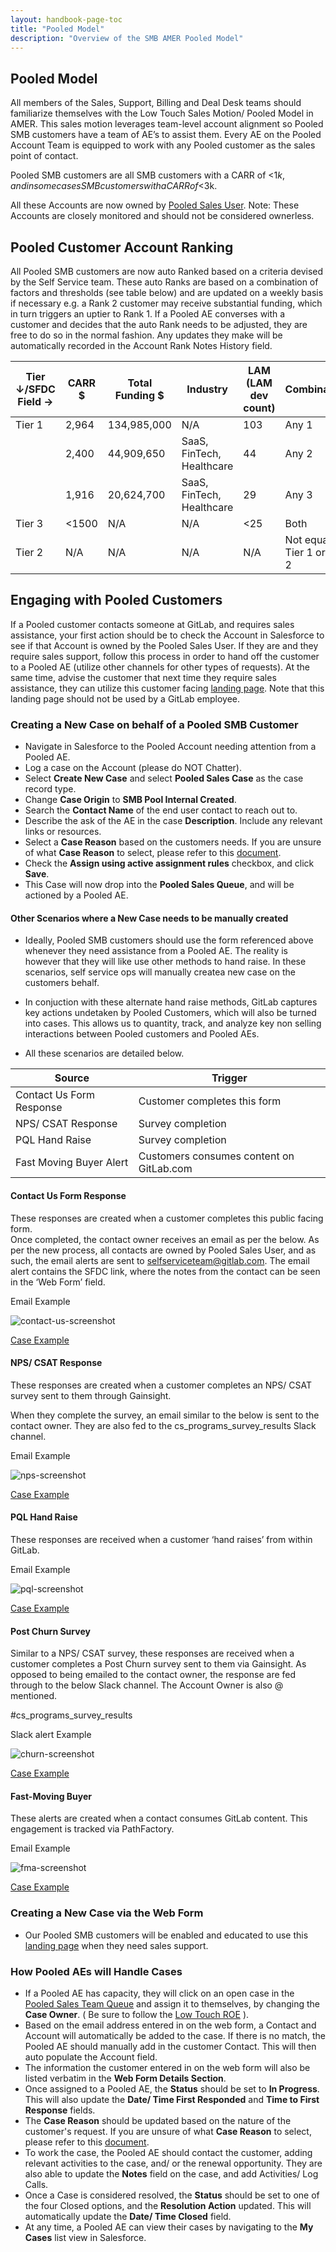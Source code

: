 ```yaml
---
layout: handbook-page-toc
title: "Pooled Model"
description: "Overview of the SMB AMER Pooled Model"
---
```


## Pooled Model

All members of the Sales, Support, Billing and Deal Desk teams should familiarize themselves with the Low Touch Sales Motion/ Pooled Model in AMER.  This sales motion leverages team-level account alignment so Pooled SMB customers have a team of AE’s to assist them.  Every AE on the Pooled Account Team is equipped to work with any Pooled customer as the sales point of contact.

Pooled SMB customers are all SMB customers with a CARR of <$1k, and in some cases SMB customers with a CARR of <$3k.

All these Accounts are now owned by [Pooled Sales User](https://gitlab.my.salesforce.com/0058X00000F1YFq?noredirect=1&isUserEntityOverride=1). Note: These Accounts are closely monitored and should not be considered ownerless.

## Pooled Customer Account Ranking

All Pooled SMB customers are now auto Ranked based on a criteria devised by the Self Service team.  These auto Ranks are based on a combination of factors and thresholds (see table below) and are updated on a weekly basis if necessary e.g. a Rank 2 customer may receive substantial funding, which in turn triggers an uptier to Rank 1. If a Pooled AE converses with a customer and decides that the auto Rank needs to be adjusted, they are free to do so in the normal fashion.  Any updates they make will be automatically recorded in the Account Rank Notes History field.

| Tier ↓/SFDC Field → | CARR $ | Total Funding $ | Industry                                          | LAM (LAM dev count) | Combination                   |
|----------------------|--------|-----------------|---------------------------------------------------|-------------------------|-------------------------------|
| Tier 1               | 2,964  | 134,985,000     | N/A                                               | 103                     | Any 1                         |
|                      | 2,400  | 44,909,650      | SaaS, FinTech, Healthcare | 44                      | Any 2                         |
|                      | 1,916  | 20,624,700      | SaaS, FinTech, Healthcare | 29                      | Any 3                         |
| Tier 3               | <1500  | N/A             | N/A                                               | <25                     | Both                          |
| Tier 2               | N/A    | N/A             | N/A                                               | N/A                     | Not equal to Tier 1 or Tier 2 |


## Engaging with Pooled Customers

If a Pooled customer contacts someone at GitLab, and requires sales assistance, your first action should be to check the Account in Salesforce to see if that Account is owned by the Pooled Sales User. If they are and they require sales support, follow this process in order to hand off the customer to a Pooled AE (utilize other channels for other types of requests). At the same time, advise the customer that next time they require sales assistance, they can utilize this customer facing [landing page](https://page.gitlab.com/smbsales).  Note that this landing page should not be used by a GitLab employee.


### Creating a New Case on behalf of a Pooled SMB Customer

- Navigate in Salesforce to the Pooled Account needing attention from a Pooled AE.
- Log a case on the Account (please do NOT Chatter).
- Select **Create New Case** and select **Pooled Sales Case** as the case record type.
- Change **Case Origin** to **SMB Pool Internal Created**.
- Search the **Contact Name** of the end user contact to reach out to.
- Describe the ask of the AE in the case **Description**. Include any relevant links or resources.
- Select a **Case Reason** based on the customers needs. If you are unsure of what **Case Reason** to select, please refer to this [document](https://docs.google.com/document/u/0/d/1cWuGo4XCAQmzMBcfUjF7Emr2undkz1ufcUFt4HKmIns/edit).
- Check the **Assign using active assignment rules** checkbox, and click **Save**.
- This Case will now drop into the **Pooled Sales Queue**, and will be actioned by a Pooled AE.

#### Other Scenarios where a New Case needs to be manually created

- Ideally, Pooled SMB customers should use the form referenced above whenever they need assistance from a Pooled AE.  The reality is however that they will like use other methods to hand raise.  In these scenarios, self service ops will manually createa new case on the customers behalf.

- In conjuction with these alternate hand raise methods, GitLab captures key actions undetaken by Pooled Customers, which will also be turned into cases.  This allows us to quantity, track, and analyze key non selling interactions between Pooled customers and Pooled AEs.

- All these scenarios are detailed below.

| Source | Trigger|
| ------ | ------ |
| Contact Us Form Response | Customer completes this form|
| NPS/ CSAT Response | Survey completion|
| PQL Hand Raise | Survey completion|
| Fast Moving Buyer Alert| Customers consumes content on GitLab.com|

#### Contact Us Form Response

These responses are created when a customer completes this public facing form.  
Once completed, the contact owner receives an email as per the below.  As per the new process, all contacts are owned by Pooled Sales User, and as such, the email alerts are sent to 	selfserviceteam@gitlab.com.  The email alert contains the SFDC link, where the notes from the contact can be seen in the ‘Web Form’ field.

Email Example

![contact-us-screenshot](/images/handbook/sales/contactus.png)

[Case Example](https://gitlab.my.salesforce.com/5008X00002CytL1)

#### NPS/ CSAT Response

These responses are created when a customer completes an NPS/ CSAT survey sent to them through Gainsight.  

When they complete the survey, an email similar to the below is sent to the contact owner.
They are also fed to the cs_programs_survey_results Slack channel. 

Email Example

![nps-screenshot](/images/handbook/sales/nps_csat.png)

[Case Example](https://gitlab.my.salesforce.com/5008X00002CyMk8)

#### PQL Hand Raise

These responses are received when a customer ‘hand raises’ from within GitLab.

Email Example

![pql-screenshot](/images/handbook/sales/pql.png)

[Case Example](https://gitlab.my.salesforce.com/5008X00002CxP8A)

#### Post Churn Survey

Similar to a NPS/ CSAT survey, these responses are received when a customer completes a Post Churn survey sent to them via Gainsight.  As opposed to being emailed to the contact owner, the response are fed through to the below Slack channel.  The Account Owner is also @ mentioned.  

#cs_programs_survey_results

Slack alert Example

![churn-screenshot](/images/handbook/sales/churn.png)

[Case Example](https://gitlab.my.salesforce.com/5008X00002FO7rY)

#### Fast-Moving Buyer

These alerts are created when a contact consumes GitLab content. This engagement is tracked via PathFactory.

Email Example

![fma-screenshot](/images/handbook/sales/fma.png)

[Case Example](https://gitlab.my.salesforce.com/5008X00002FOllP)

### Creating a New Case via the Web Form

- Our Pooled SMB customers will be enabled and educated to use this [landing page](https://page.gitlab.com/smbsales) when they need sales support.

### How Pooled AEs will Handle Cases

- If a Pooled AE has capacity, they will click on an open case in the [Pooled Sales Team Queue](https://gitlab.my.salesforce.com/500?fcf=00B8X000009wTi0) and assign it to themselves, by changing the **Case Owner**. ( Be sure to follow the [Low Touch ROE](https://docs.google.com/document/u/0/d/17oGx-y1UN7MyUYuKGrn-sMkzhNhiahJ4P7ysEfW8qWs/edit) ).
- Based on the email address entered in on the web form, a Contact and Account will automatically be added to the case. If there is no match, the Pooled AE should manually add in the customer Contact. This will then auto populate the Account field.
- The information the customer entered in on the web form will also be listed verbatim in the **Web Form Details Section**.
- Once assigned to a Pooled AE, the **Status** should be set to **In Progress**. This will also update the **Date/ Time First Responded** and **Time to First Response** fields.
- The **Case Reason** should be updated based on the nature of the customer's request. If you are unsure of what **Case Reason** to select, please refer to this [document](https://docs.google.com/document/u/0/d/1cWuGo4XCAQmzMBcfUjF7Emr2undkz1ufcUFt4HKmIns/edit).
- To work the case, the Pooled AE should contact the customer, adding relevant activities to the case, and/ or the renewal opportunity. They are also able to update the **Notes** field on the case, and add Activities/ Log Calls.
- Once a Case is considered resolved, the **Status** should be set to one of the four Closed options, and the **Resolution Action** updated. This will automatically update the **Date/ Time Closed** field.
- At any time, a Pooled AE can view their cases by navigating to the **My Cases** list view in Salesforce.

